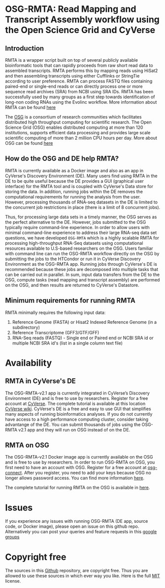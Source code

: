 # OSG-RMTA: Read Mapping and Transcript Assembly workflow using the Open Science Grid and CyVerse

## Introduction

RMTA is a wrapper script built on top of several publicly available bioinformatic tools that can rapidly proceeds from raw short read data to assembled transcripts. RMTA performs this by mapping reads using HiSat2 and then assembling transcripts using either Cufflinks or StringTie according to user preference. RMTA can process FASTQ files containing paired-end or single-end reads or can directly process one or more sequence read archives (SRA) from NCBI using SRA IDs. RMTA has been successfully used by many groups as a first step towards identification of long-non coding RNAs using the Evolinc workflow. More information about RMTA can be found [here](https://github.com/Evolinc/RMTA) 

The [OSG](http://www.opensciencegrid.org/) is a consortium of research communities which facilitates distributed high throughput computing for scientific research. The Open Science Grid (OSG) enables distributed computing at more than 120 institutions, supports efficient data processing and provides large scale scientific computing of more than 2 million CPU hours per day. More about OSG can be found [here](https://docs.google.com/presentation/d/1QGNxBXFcFJ4SkP3nhywtpYRx8kC0C6j5NTP_ZuVx4Qw/edit?usp=sharing)

## How do the OSG and DE help RMTA?

RMTA is currently available as a Docker image and also as an app in CyVerse's Discovery Environment (DE). Many users find using RMTA in the DE to be quite useful because the DE provides a GUI (graphical user interface) for the RMTA tool and is coupled with CyVerse's Data store for storing the data. In addition, running jobs within the DE removes the computational requirements for running the analysis from the user. However, processing thousands of RNA-seq datasets in the DE is limited to the concurrent job restrictions in place (there is a limit of 8 concurrent jobs). 

Thus, for processing large data sets in a timely manner, the OSG serves as the perfect alternative to the DE. However, jobs submitted to the OSG typically require command-line experience. In order to allow users with minimal command-line experience to address their large RNA-seq data set questions, we have developed `OSG-RMTA` which is a highly scalable RMTA for processing high-throughput RNA-Seq datasets using computational resources available to U.S-based researchers on the OSG. Users familiar with command line can run the OSG-RMTA workflow directly on the OSG by submitting the jobs to the HTCondor or run it in CyVerse Discovery Environment as the OSG-RMTA app. Running jobs through CyVerse's DE is recommended because these jobs are decomposed into multiple tasks that can be carried out in parallel. In sum, input data transfers from the DE to the OSG, compute tasks (read mapping and transcript assembly) are performed on the OSG, and then results are returned to CyVerse's Datastore.  

## Minimum requirements for running RMTA

RMTA minimally requires the following input data:

1. Reference Genome (FASTA) or Hisat2 Indexed Reference Genome (in a subdirectory)
2. Reference Transcriptome (GFF3/GTF/GFF)
3. RNA-Seq reads (FASTQ) - Single end or Paired end or NCBI SRA id or multiple NCBI SRA id's (list in a single column text file)

# Availability 

## RMTA in CyVerse's DE

The OSG-RMTA-v2.1 app is currently integrated in CyVerse’s Discovery Environment (DE) and is free to use by researchers. Register for a free account at [CyVerse](https://user.cyverse.org). The complete tutorial is available at this location [CyVerse wiki](https://wiki.cyverse.org/wiki/display/DEapps/OSG-RMTA+v2.1). CyVerse's DE is a free and easy to use GUI that simplifies many aspects of running bioinformatics analyses. If you do not currently have access to a high performance computing cluster, consider taking advantange of the DE. You can submit thousands of jobs using the OSG-RMTA v2.1 app and they will run on OSG instead of on the DE.

## RMTA on OSG

The OSG-RMTA-v2.1 Docker image app is currently available on the OSG and is free to use by researchers. In order to run OSG-RMTA on OSG, you first need to have an account with OSG. Register for a free account at [osg-connect](http://osgconnect.net/). After you register, you need to add your keys because OSG no longer allows password access. You can find more information [here](https://support.opensciencegrid.org/support/solutions/articles/12000027675-generate-ssh-key-pair-and-add-the-public-key-to-your-account). 

The complete tutorial for running RMTA on the OSG is available in [here](https://hackmd.io/s/rJjrqyAAQ). 

# Issues
If you experience any issues with running OSG-RMTA (DE app, source code, or Docker image), please open an issue on this github repo. Alternatively you can post your queries and feature requests in this [google groups](https://groups.google.com/forum/#!forum/evolinc)

# Copyright free
The sources in this [Github](https://github.com/Evolinc/OSG-RMTA.git) repository, are copyright free. Thus you are allowed to use these sources in which ever way you like. Here is the full [MIT](https://choosealicense.com/licenses/mit/#) license.

